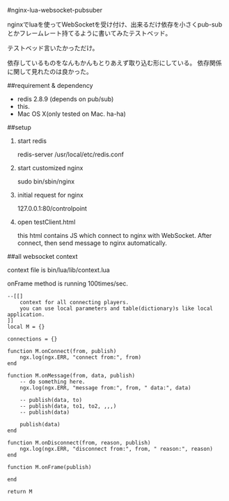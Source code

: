 #nginx-lua-websocket-pubsuber

nginxでluaを使ってWebSocketを受け付け、出来るだけ依存を小さくpub-subとかフレームレート持てるように書いてみたテストベッド。

テストベッド言いたかっただけ。

依存しているものをなんもかんもとりあえず取り込む形にしている。
依存関係に関して見れたのは良かった。

##requirement & dependency
* redis 2.8.9 (depends on pub/sub)
* this.
* Mac OS X(only tested on Mac. ha-ha)
 
 
##setup
1. start redis

	redis-server /usr/local/etc/redis.conf


1. start customized nginx
	
	sudo bin/sbin/nginx
	
1. initial request for nginx

	127.0.0.1:80/controlpoint
	
1. open testClient.html
	
	this html contains JS which connect to nginx with WebSocket. After connect, then send message to nginx automatically.
	
	
##all websocket context

context file is bin/lua/lib/context.lua

onFrame method is running 100times/sec.


	--[[]
		context for all connecting players.
		you can use local parameters and table(dictionary)s like local application.
	]]
	local M = {}

	connections = {}

	function M.onConnect(from, publish)
		ngx.log(ngx.ERR, "connect from:", from)
	end

	function M.onMessage(from, data, publish)
		-- do something here.
		ngx.log(ngx.ERR, "message from:", from, " data:", data)

		-- publish(data, to)
		-- publish(data, to1, to2, ,,,)
		-- publish(data)

		publish(data)
	end

	function M.onDisconnect(from, reason, publish)
		ngx.log(ngx.ERR, "disconnect from:", from, " reason:", reason)
	end

	function M.onFrame(publish)

	end

	return M

